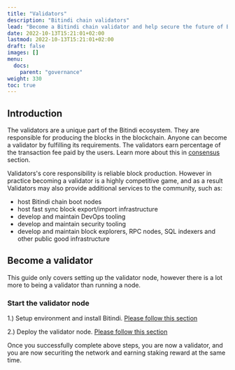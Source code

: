 ```yaml
---
title: "Validators"
description: "Bitindi chain validators"
lead: "Become a Bitindi chain validator and help secure the future of Bitindi network."
date: 2022-10-13T15:21:01+02:00
lastmod: 2022-10-13T15:21:01+02:00
draft: false
images: []
menu:
  docs:
    parent: "governance"
weight: 330
toc: true
---
```



## Introduction
The validators are a unique part of the Bitindi ecosystem. They are responsible for producing the blocks in the blockchain. Anyone can become a validator by fulfilling its requirements. The validators earn percentage of the transaction fee paid by the users. Learn more about this in [consensus](/docs/governance/consensus/) section.

Validators's core responsibility is reliable block production. However in practice becoming a validator is a highly competitive game, and as a result Validators may also provide additional services to the community, such as:
 - host Bitindi chain boot nodes
 - host fast sync block export/import infrastructure
 - develop and maintain DevOps tooling
 - develop and maintain security tooling
 - develop and maintain block explorers, RPC nodes, SQL indexers and other
   public good infrastructure

## Become a validator
This guide only covers setting up the validator node, however there is a lot more to being a validator than running a node.

### Start the validator node

 1.) Setup environment and install Bitindi. [Please follow this section](/docs/developers/install/)

 2.) Deploy the validator node. [Please follow this section](/docs/developers/deploy/)

Once you successfully complete above steps, you are now a validator, and you are now securiting the network and earning staking reward at the same time.
